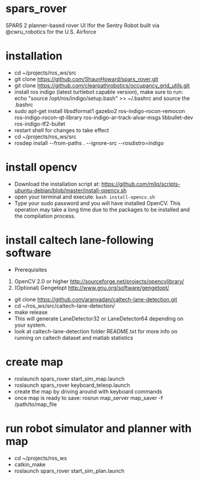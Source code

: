 # spars_rover
SPARS 2 planner-based rover UI Ifor the Sentry Robot built via @cwru_robotics for the U.S. Airforce 

# installation
- cd ~/projects/ros_ws/src
- git clone https://github.com/ShaunHoward/spars_rover.git
- git clone https://github.com/clearpathrobotics/occupancy_grid_utils.git
- install ros indigo (latest turtlebot capable version), make sure to run: echo "source /opt/ros/indigo/setup.bash" >> ~/.bashrc and source the .bashrc
- sudo apt-get install libsdformat1 gazebo2 ros-indigo-rocon-remocon ros-indigo-rocon-qt-library ros-indigo-ar-track-alvar-msgs libbullet-dev ros-indigo-tf2-bullet
- restart shell for changes to take effect
- cd ~/projects/ros_ws/src
- rosdep install --from-paths . --ignore-src --rosdistro=indigo

# install opencv
- Download the installation script at: https://github.com/milq/scripts-ubuntu-debian/blob/master/install-opencv.sh
- open your terminal and execute: ```bash install-opencv.sh```
- Type your sudo password and you will have installed OpenCV. This operation may take a long time due to the packages to be installed and the compilation process.

# install caltech lane-following software
- Prerequisites
1. OpenCV 2.0 or higher http://sourceforge.net/projects/opencvlibrary/
2. (Optional) Gengetopt http://www.gnu.org/software/gengetopt/
- git clone https://github.com/aranyadan/caltech-lane-detection.git
- cd ~/ros_ws/src/caltech-lane-detection/
- make release
- This will generate LaneDetector32 or LaneDetector64 depending on your system.
- look at caltech-lane-detection folder README.txt for more info on running on caltech dataset and matlab statistics

# create map
- roslaunch spars_rover start_sim_map.launch
- roslaunch spars_rover keyboard_teleop.launch
- create the map by driving around with keyboard commands
- once map is ready to save: rosrun map_server map_saver -f /path/to/map_file

# run robot simulator and planner with map
- cd ~/projects/ros_ws
- catkin_make
- roslaunch spars_rover start_sim_plan.launch
